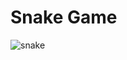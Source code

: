 # Snake Game
![snake](https://user-images.githubusercontent.com/34600724/47218376-32dc8480-d3c9-11e8-9455-40552f0014d9.jpg)

